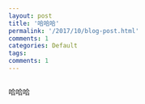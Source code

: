 ```yaml
---
layout: post
title: '哈哈哈'
permalink: '/2017/10/blog-post.html'
comments: 1
categories: Default
tags: 
comments: 1
---
```

<p class="mobile-photo"><a href="http://2.bp.blogspot.com/-Q0jvbjqsCbM/Wdq9-KI5Q_I/AAAAAAABPoI/JoewWudtcAcLrb1H6krWjRU05DCTAwHGACK4BGAYYCw/s1600/20170827161819019-703381.jpg"><img alt="" border="0" id="BLOGGER_PHOTO_ID_6474696289869710322" src="http://2.bp.blogspot.com/-Q0jvbjqsCbM/Wdq9-KI5Q_I/AAAAAAABPoI/JoewWudtcAcLrb1H6krWjRU05DCTAwHGACK4BGAYYCw/s320/20170827161819019-703381.jpg"/></a></p>

哈哈哈